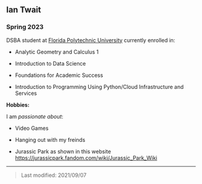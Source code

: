 ## Ian Twait

### Spring 2023

DSBA student at [Florida Polytechnic University](https://www.floridapoly.edu) currently enrolled in: 

- Analytic Geometry and Calculus 1

- Introduction to Data Science

- Foundations for Academic Success

- Introduction to Programming Using Python/Cloud Infrastructure and Services

**Hobbies:**

I am _passionate about_: 

- Video Games

- Hanging out with my freinds

- Jurassic Park as shown in this website <https://jurassicpark.fandom.com/wiki/Jurassic_Park_Wiki>

***

> Last modified: 2021/09/07
